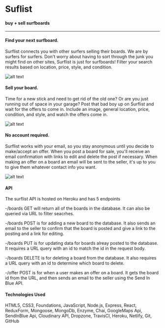 # Suflist

#### buy + sell surfboards 

****

#### Find your next surfboard.

Surflist connects you with other surfers selling their boards. 
We are by surfers for surfers. Don't worry about having to sort through the junk you might 
find on other sites, Surflist is just for surfboards! 
Filter your search results based on location, price, style, and condition.

![alt text](http://res.cloudinary.com/sethjensenbrown/image/upload/bo_1px_solid_rgb:000000,c_lpad,h_250,w_400/v1510788036/Screen_Shot_2017-11-15_at_3.16.23_PM_mpsrkn.png)

#### Sell your board.

Time for a new stick and need to get rid of the old one? 
Or are you just running out of space in your garage? 
Post that bad boy up on Surflist and wait for the offers to come in.
Include an image, general location, price, condition, and style, 
and watch the offers come in.

![alt text](http://res.cloudinary.com/sethjensenbrown/image/upload/bo_1px_solid_rgb:000000,c_lpad,h_250,w_400/v1510788050/Screen_Shot_2017-11-15_at_3.17.31_PM_whkchq.png)

#### No account required.

Surflist works with your email, so you stay anonymous until you decide 
to make/accept an offer.
When you post a board for sale, you'll receive an email confirmation 
with links to edit and delete the post if necessary.
When making an offer on a board an email will be sent to the seller, 
it's up to you to give them whatever contact info you want.

![alt text](http://res.cloudinary.com/sethjensenbrown/image/upload/bo_1px_solid_rgb:000000,c_lpad,h_250,w_400/v1510788056/Screen_Shot_2017-11-15_at_3.18.14_PM_zqm8ho.png)

#### API

The surflist API is hosted on Heroku and has 5 endpoints

-/boards GET will return all of the boards in the database. 
It can also be queried via URL to filter seacrhes.  

-/boards POST is for adding a new board to the database. 
It also sends an email to the seller to confirm that the board is posted 
and give a link to the posting and a link for editing.

-/boards PUT is for updating data for boards alreay posted to the database. 
It requires a URL query with an id to match the id in the request body.

-/boards DELETE is for deleting a board from the database.
It also requires a URL query with an id to determine which board to delete.

-/offer POST is for when a user makes an offer on a board. 
It gets the board id from the URL, and then sends an email to the seller 
using the Send In Blue API.

#### Technologies Used

HTML5, CSS3, Foundations, JavaScript, Node.js, Express, React, ReduxForm, Mongoose, MongoDb, 
Enzyme, Chai, GoogleMaps Api, SendInBlue Api, Cloudinary API, Dropzone, TravisCI, Heroku, 
Netlify, Git, GitHub



